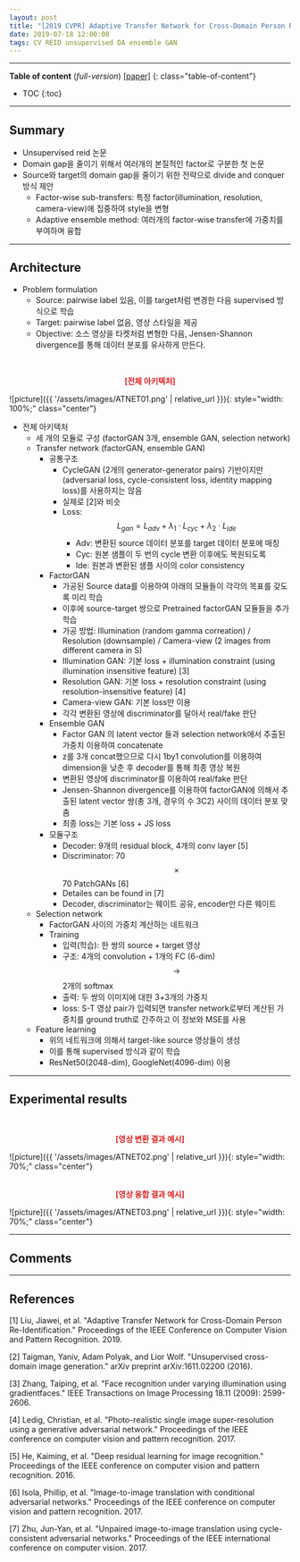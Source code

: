 ```yaml
---
layout: post
title: "[2019 CVPR] Adaptive Transfer Network for Cross-Domain Person Re-Identification"
date: 2019-07-18 12:00:00
tags: CV REID unsupervised DA ensemble GAN
---
```


<!--more-->

---

**Table of content** (*full-version*)
[[paper]](http://openaccess.thecvf.com/content_CVPR_2019/papers/Liu_Adaptive_Transfer_Network_for_Cross-Domain_Person_Re-Identification_CVPR_2019_paper.pdf)
{: class="table-of-content"}
* TOC
{:toc}

---

## Summary

- Unsupervised reid 논문
- Domain gap을 줄이기 위해서 여러개의 본질적인 factor로 구분한 첫 논문
- Source와 target의 domain gap을 줄이기 위한 전략으로 divide and conquer 방식 제안
  - Factor-wise sub-transfers: 특정 factor(illumination, resolution, camera-view)에 집중하여 style을 변형
  - Adaptive ensemble method: 여러개의 factor-wise transfer에 가중치를 부여하며 융합

---

## Architecture

- Problem formulation
  - Source: pairwise label 있음, 이를 target처럼 변경한 다음 supervised 방식으로 학습
  - Target: pairwise label 없음, 영상 스타일을 제공
  - Objective: 소스 영상을 타켓처럼 변형한 다음, Jensen-Shannon divergence를 통해 데이터 분포를 유사하게 만든다.
  

<br/>
<p align="center" style="color: #e01f1f; font-weight: bold;">[전체 아키텍처]</p>
![picture]({{ '/assets/images/ATNET01.png' | relative_url }}){: style="width: 100%;" class="center"}
<br/>
  
- 전체 아키텍처
  - 세 개의 모듈로 구성 (factorGAN 3개, ensemble GAN, selection network)
  - Transfer network (factorGAN, ensemble GAN)
    - 공통구조
      - CycleGAN (2개의 generator-generator pairs) 기반이지만 (adversarial loss, cycle-consistent loss, identity mapping loss)를 사용하지는 않음
      - 실제로 [2]와 비슷
      - Loss: $$L_{gan} = L_{adv} + \lambda_1 \cdot L_{cyc} + \lambda_2 \cdot L_{ide}$$
        - Adv: 변환된 source 데이터 분포를 target 데이터 분포에 매칭
        - Cyc: 원본 샘플이 두 번의 cycle 변환 이후에도 복원되도록
        - Ide: 원본과 변환된 샘플 사이의 color consistency
    - FactorGAN
      - 가공된 Source data를 이용하여 아래의 모듈들이 각각의 목표를 갖도록 미리 학습
      - 이후에 source-target 쌍으로 Pretrained factorGAN 모듈들을 추가 학습 
      - 가공 방법: Illumination (random gamma correation) / Resolution (downsample) / Camera-view (2 images from different camera in S)
      - Illumination GAN: 기본 loss + illumination constraint (using illumination insensitive feature) [3]
      - Resolution GAN: 기본 loss + resolution constraint (using resolution-insensitive feature) [4]
      - Camera-view GAN: 기본 loss만 이용
      - 각각 변환된 영상에 discriminator를 달아서 real/fake 판단
    - Ensemble GAN
      - Factor GAN 의 latent vector 들과 selection network에서 추출된 가중치 이용하여 concatenate
      - z를 3개 concat했으므로 다시 1by1 convolution를 이용하여 dimension을 낮춘 후 decoder를 통해 최종 영상 복원
      - 변환된 영상에 discriminator를 이용하여 real/fake 판단
      - Jensen-Shannon divergence를 이용하여 factorGAN에 의해서 추출된 latent vector 쌍(총 3개, 경우의 수 3C2) 사이의 데이터 분포 맞춤
      - 최종 loss는 기본 loss + JS loss
    - 모듈구조
      - Decoder: 9개의 residual block, 4개의 conv layer [5]
      - Discriminator: 70 $$\times$$ 70 PatchGANs [6]
      - Detailes can be found in [7]
      - Decoder, discriminator는 웨이트 공유, encoder만 다른 웨이트
  - Selection network
    - FactorGAN 사이의 가중치 계산하는 네트워크
    - Training
      - 입력(학습): 한 쌍의 source + target 영상
      - 구조: 4개의 convolution + 1개의 FC (6-dim) $$\rightarrow$$ 2개의 softmax
      - 출력: 두 쌍의 이미지에 대한 3+3개의 가중치
      - loss: S-T 영상 pair가 입력되면 transfer network로부터 계산된 가중치를 ground truth로 간주하고 이 정보와 MSE를 사용
  - Feature learning
    - 위의 네트워크에 의해서 target-like source 영상들이 생성
    - 이를 통해 supervised 방식과 같이 학습
    - ResNet50(2048-dim), GoogleNet(4096-dim) 이용




---
  
## Experimental results



<br/>
<p align="center" style="color: #e01f1f; font-weight: bold;">[영상 변환 결과 예시]</p>
![picture]({{ '/assets/images/ATNET02.png' | relative_url }}){: style="width: 70%;" class="center"}
<br/>


<br/>
<p align="center" style="color: #e01f1f; font-weight: bold;">[영상 융합 결과 예시]</p>
![picture]({{ '/assets/images/ATNET03.png' | relative_url }}){: style="width: 70%;" class="center"}
<br/>

---

## Comments

---

## References

[1] Liu, Jiawei, et al. "Adaptive Transfer Network for Cross-Domain Person Re-Identification." Proceedings of the IEEE Conference on Computer Vision and Pattern Recognition. 2019.

[2] Taigman, Yaniv, Adam Polyak, and Lior Wolf. "Unsupervised cross-domain image generation." arXiv preprint arXiv:1611.02200 (2016).

[3] Zhang, Taiping, et al. "Face recognition under varying illumination using gradientfaces." IEEE Transactions on Image Processing 18.11 (2009): 2599-2606.

[4] Ledig, Christian, et al. "Photo-realistic single image super-resolution using a generative adversarial network." Proceedings of the IEEE conference on computer vision and pattern recognition. 2017.

[5] He, Kaiming, et al. "Deep residual learning for image recognition." Proceedings of the IEEE conference on computer vision and pattern recognition. 2016.

[6] Isola, Phillip, et al. "Image-to-image translation with conditional adversarial networks." Proceedings of the IEEE conference on computer vision and pattern recognition. 2017.

[7] Zhu, Jun-Yan, et al. "Unpaired image-to-image translation using cycle-consistent adversarial networks." Proceedings of the IEEE international conference on computer vision. 2017.
